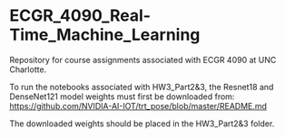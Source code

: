 # ECGR_4090_Real-Time_Machine_Learning
Repository for course assignments associated with ECGR 4090 at UNC Charlotte.

To run the notebooks associated with HW3_Part2&3, the Resnet18 and DenseNet121 model weights must first be downloaded from: https://github.com/NVIDIA-AI-IOT/trt_pose/blob/master/README.md

The downloaded weights should be placed in the HW3_Part2&3 folder.
